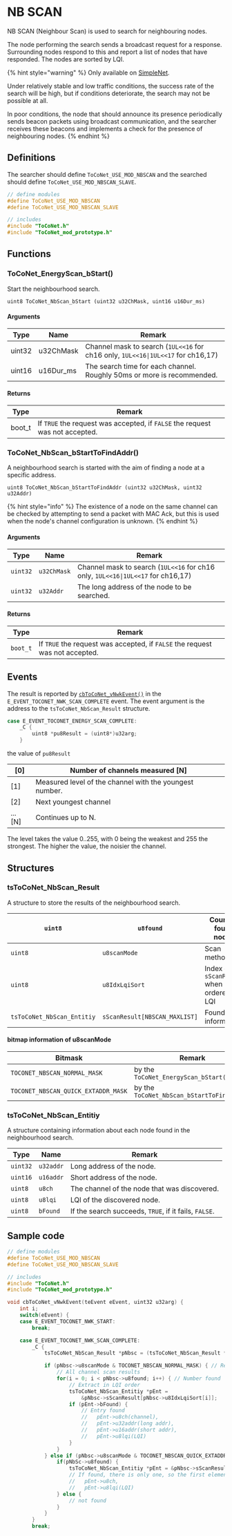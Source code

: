 # NB SCAN

NB SCAN (Neighbour Scan) is used to search for neighbouring nodes.

The node performing the search sends a broadcast request for a response. Surrounding nodes respond to this and report a list of nodes that have responded. The nodes are sorted by LQI.

{% hint style="warning" %}
Only available on [SimpleNet](../../tweliet-net-api-jie-shuo/nettowkunitsuite/netto/).

Under relatively stable and low traffic conditions, the success rate of the search will be high, but if conditions deteriorate, the search may not be possible at all.

In poor conditions, the node that should announce its presence periodically sends beacon packets using broadcast communication, and the searcher receives these beacons and implements a check for the presence of neighbouring nodes.
{% endhint %}

## Definitions

The searcher should define `ToCoNet_USE_MOD_NBSCAN` and the searched should define `ToCoNet_USE_MOD_NBSCAN_SLAVE`.

```c
// define modules
#define ToCoNet_USE_MOD_NBSCAN
#define ToCoNet_USE_MOD_NBSCAN_SLAVE

// includes
#include "ToCoNet.h"
#include "ToCoNet_mod_prototype.h"
```

## Functions

### ToCoNet_EnergyScan_bStart()

Start the neighbourhood search.

```
uint8 ToCoNet_NbScan_bStart (uint32 u32ChMask, uint16 u16Dur_ms)
```

#### Arguments

| Type   | Name      | Remark                                                                           |
| ------ | --------- | -------------------------------------------------------------------------------- |
| uint32 | u32ChMask | Channel mask to search (`1UL<<16` for ch16 only, `1UL<<16\|1UL<<17` for ch16,17) |
| uint16 | u16Dur_ms | The search time for each channel. Roughly 50ms or more is recommended.           |

#### Returns

| Type   | Remark                                                                       |
| ------ | ---------------------------------------------------------------------------- |
| boot_t | If `TRUE` the request was accepted, if `FALSE` the request was not accepted. |



### ToCoNet_NbScan_bStartToFindAddr()

A neighbourhood search is started with the aim of finding a node at a specific address.

```
uint8 ToCoNet_NbScan_bStartToFindAddr (uint32 u32ChMask, uint32 u32Addr)
```

{% hint style="info" %}
The existence of a node on the same channel can be checked by attempting to send a packet with MAC Ack, but this is used when the node's channel configuration is unknown.
{% endhint %}

#### Arguments

| Type     | Name        | Remark                                                                           |
| -------- | ----------- | -------------------------------------------------------------------------------- |
| `uint32` | `u32ChMask` | Channel mask to search (`1UL<<16` for ch16 only, `1UL<<16\|1UL<<17` for ch16,17) |
| `uint32` | `u32Addr`   | The long address of the node to be searched.                                     |

#### Returns

| Type     | Remark                                                                       |
| -------- | ---------------------------------------------------------------------------- |
| `boot_t` | If `TRUE` the request was accepted, if `FALSE` the request was not accepted. |



## Events

The result is reported by [`cbToCoNet_vNwkEvent()`](../krubakku/cbtoconet_vnwkevent.md) in the `E_EVENT_TOCONET_NWK_SCAN_COMPLETE` event. The event argument is the address to the `tsToCoNet_NbScan_Result` structure.

```c
case E_EVENT_TOCONET_ENERGY_SCAN_COMPLETE:
    _C {
        uint8 *pu8Result = (uint8*)u32arg;
    }
```

the value of `pu8Result`

| \[0]     | Number of channels measured \[N]                        |
| -------- | ------------------------------------------------------- |
| \[1]     | Measured level of the channel with the youngest number. |
| \[2]     | Next youngest channel                                   |
| ... \[N] | Continues up to N.                                      |

The level takes the value 0..255, with 0 being the weakest and 255 the strongest. The higher the value, the noisier the channel.

## Structures

### tsToCoNet_NbScan_Result

A structure to store the results of the neighbourhood search.

| `uint8`                    | `u8found`                     | Count of found nodes                           |
| -------------------------- | ----------------------------- | ---------------------------------------------- |
| `uint8`                    | `u8scanMode`                  | Scan method.                                   |
| `uint8`                    | `u8IdxLqiSort`                | Index of the `sScanResult` when ordered by LQI |
| `tsToCoNet_NbScan_Entitiy` | `sScanResult[NBSCAN_MAXLIST]` | Found node information                         |

#### bitmap information of u8scanMode

| Bitmask                             | Remark                                     |
| ----------------------------------- | ------------------------------------------ |
| `TOCONET_NBSCAN_NORMAL_MASK`        | by the `ToCoNet_EnergyScan_bStart()`       |
| `TOCONET_NBSCAN_QUICK_EXTADDR_MASK` | by the `ToCoNet_NbScan_bStartToFindAddr()` |

### tsToCoNet_NbScan_Entitiy

A structure containing information about each node found in the neighbourhood search.

| Type     | Name      | Remark                                                |
| -------- | --------- | ----------------------------------------------------- |
| `uint32` | `u32addr` | Long address of the node.                             |
| `uint16` | `u16addr` | Short address of the node.                            |
| `uint8`  | `u8ch`    | The channel of the node that was discovered.          |
| `uint8`  | `u8lqi`   | LQI of the discovered node.                           |
| `uint8`  | `bFound`  | If the search succeeds, `TRUE`, if it fails, `FALSE`. |

## Sample code

```c
// define modules
#define ToCoNet_USE_MOD_NBSCAN
#define ToCoNet_USE_MOD_NBSCAN_SLAVE

// includes
#include "ToCoNet.h"
#include "ToCoNet_mod_prototype.h"

void cbToCoNet_vNwkEvent(teEvent eEvent, uint32 u32arg) {
	int i;
	switch(eEvent) {
	case E_EVENT_TOCONET_NWK_START:
		break;

	case E_EVENT_TOCONET_NWK_SCAN_COMPLETE:
		_C {
            tsToCoNet_NbScan_Result *pNbsc = (tsToCoNet_NbScan_Result *)u32arg;

            if (pNbsc->u8scanMode & TOCONET_NBSCAN_NORMAL_MASK) { // Results from normal search
                // All channel scan results
                for(i = 0; i < pNbsc->u8found; i++) { // Number found
                    // Extract in LQI order
                    tsToCoNet_NbScan_Entitiy *pEnt = 
                        &pNbsc->sScanResult[pNbsc->u8IdxLqiSort[i]];
                    if (pEnt->bFound) {
                        // Entry found
                        //   pEnt->u8ch(channel), 
                        //   pEnt->u32addr(long addr), 
                        //   pEnt->u16addr(short addr),
                        //   pEnt->u8lqi(LQI)
                    }
                }
            } else if (pNbsc->u8scanMode & TOCONET_NBSCAN_QUICK_EXTADDR_MASK) { // アドレス指定探索の結果
                if(pNbSc->u8found) {
                    tsToCoNet_NbScan_Entitiy *pEnt = &pNbsc->sScanResult[0];
                    // If found, there is only one, so the first element is taken out.
                    //   pEnt->u8ch,
                    //   pEnt->u8lqi(LQI)
                } else {
                    // not found
                }
            }
        }
		break;
```
